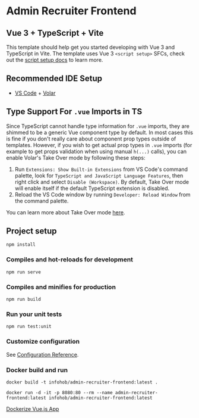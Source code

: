 # Admin Recruiter Frontend

## Vue 3 + TypeScript + Vite

This template should help get you started developing with Vue 3 and TypeScript in Vite. The template uses Vue 3 `<script setup>` SFCs, check out the [script setup docs](https://v3.vuejs.org/api/sfc-script-setup.html#sfc-script-setup) to learn more.

## Recommended IDE Setup

- [VS Code](https://code.visualstudio.com/) + [Volar](https://marketplace.visualstudio.com/items?itemName=Vue.volar)

## Type Support For `.vue` Imports in TS

Since TypeScript cannot handle type information for `.vue` imports, they are shimmed to be a generic Vue component type by default. In most cases this is fine if you don't really care about component prop types outside of templates. However, if you wish to get actual prop types in `.vue` imports (for example to get props validation when using manual `h(...)` calls), you can enable Volar's Take Over mode by following these steps:

1. Run `Extensions: Show Built-in Extensions` from VS Code's command palette, look for `TypeScript and JavaScript Language Features`, then right click and select `Disable (Workspace)`. By default, Take Over mode will enable itself if the default TypeScript extension is disabled.
2. Reload the VS Code window by running `Developer: Reload Window` from the command palette.

You can learn more about Take Over mode [here](https://github.com/johnsoncodehk/volar/discussions/471).

## Project setup

    npm install

### Compiles and hot-reloads for development

    npm run serve

### Compiles and minifies for production

    npm run build

### Run your unit tests

    npm run test:unit

### Customize configuration

See [Configuration Reference](https://cli.vuejs.org/config/).

### Docker build and run

    docker build -t infohob/admin-recruiter-frontend:latest .

    docker run -d -it -p 8080:80 --rm --name admin-recruiter-frontend:latest infohob/admin-recruiter-frontend:latest

[Dockerize Vue.js App](https://v2.vuejs.org/v2/cookbook/dockerize-vuejs-app.html)
